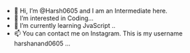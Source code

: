 - 👋 Hi, I’m @Harsh0605 and I am an Intermediate here.
- 👀 I’m interested in Coding...
- 🌱 I’m currently learning JvaScript ..
- 📫 You can contact me on Instagram. This is my username harshanand0605 ...

<!---
Harsh0605/Harsh0605 is a ✨ special ✨ repository because its `README.md` (this file) appears on your GitHub profile.
You can click the Preview link to take a look at your changes.
--->
